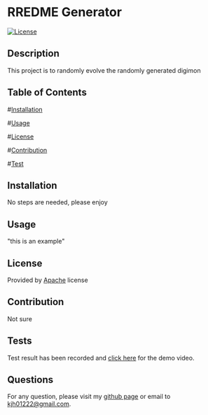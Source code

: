# RREDME Generator

[![License](https://img.shields.io/badge/License-Apache_2.0-blue.svg)](https://opensource.org/licenses/Apache-2.0)

## Description

This project is to randomly evolve the randomly generated digimon

## Table of Contents 

#[Installation](#installation) 

#[Usage](#usage) 

#[License](#license) 

#[Contribution](#contribution) 

#[Test](#contribution) 

## Installation 

No steps are needed, please enjoy

## Usage 

"this is an example"

## License 

Provided by [Apache](https://opensource.org/licenses/Apache-2.0) license


## Contribution

Not sure

## Tests 

Test result has been recorded and [click here](https://www.youtube.com/watch?v=mvn5ZHrOSp8) for the demo video.

## Questions
For any question, please visit my [github page](https://github.com/gengamask)
or email to kjh01222@gmail.com.
